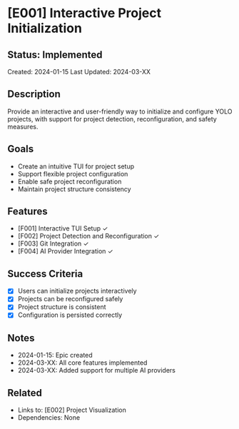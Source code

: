# [E001] Interactive Project Initialization

## Status: Implemented
Created: 2024-01-15
Last Updated: 2024-03-XX

## Description
Provide an interactive and user-friendly way to initialize and configure YOLO projects, with support for project detection, reconfiguration, and safety measures.

## Goals
- Create an intuitive TUI for project setup
- Support flexible project configuration
- Enable safe project reconfiguration
- Maintain project structure consistency

## Features
- [F001] Interactive TUI Setup ✓
- [F002] Project Detection and Reconfiguration ✓
- [F003] Git Integration ✓
- [F004] AI Provider Integration ✓

## Success Criteria
- [x] Users can initialize projects interactively
- [x] Projects can be reconfigured safely
- [x] Project structure is consistent
- [x] Configuration is persisted correctly

## Notes
- 2024-01-15: Epic created
- 2024-03-XX: All core features implemented
- 2024-03-XX: Added support for multiple AI providers

## Related
- Links to: [E002] Project Visualization
- Dependencies: None 